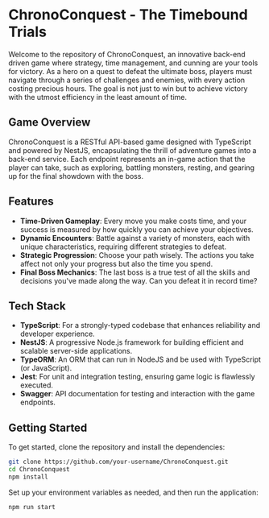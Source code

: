# ChronoConquest - The Timebound Trials

Welcome to the repository of ChronoConquest, an innovative back-end driven game where strategy, time management, and cunning are your tools for victory. As a hero on a quest to defeat the ultimate boss, players must navigate through a series of challenges and enemies, with every action costing precious hours. The goal is not just to win but to achieve victory with the utmost efficiency in the least amount of time.

## Game Overview

ChronoConquest is a RESTful API-based game designed with TypeScript and powered by NestJS, encapsulating the thrill of adventure games into a back-end service. Each endpoint represents an in-game action that the player can take, such as exploring, battling monsters, resting, and gearing up for the final showdown with the boss.

## Features

- **Time-Driven Gameplay**: Every move you make costs time, and your success is measured by how quickly you can achieve your objectives.
- **Dynamic Encounters**: Battle against a variety of monsters, each with unique characteristics, requiring different strategies to defeat.
- **Strategic Progression**: Choose your path wisely. The actions you take affect not only your progress but also the time you spend.
- **Final Boss Mechanics**: The last boss is a true test of all the skills and decisions you've made along the way. Can you defeat it in record time?

## Tech Stack

- **TypeScript**: For a strongly-typed codebase that enhances reliability and developer experience.
- **NestJS**: A progressive Node.js framework for building efficient and scalable server-side applications.
- **TypeORM**: An ORM that can run in NodeJS and be used with TypeScript (or JavaScript).
- **Jest**: For unit and integration testing, ensuring game logic is flawlessly executed.
- **Swagger**: API documentation for testing and interaction with the game endpoints.

## Getting Started

To get started, clone the repository and install the dependencies:

```bash
git clone https://github.com/your-username/ChronoConquest.git
cd ChronoConquest
npm install
```

Set up your environment variables as needed, and then run the application:

```bash
npm run start
```